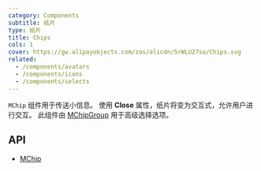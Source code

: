 ```yaml
---
category: Components
subtitle: 纸片
type: 纸片
title: Chips
cols: 1
cover: https://gw.alipayobjects.com/zos/alicdn/5rWLU27so/Chips.svg
related:
  - /components/avatars
  - /components/icons
  - /components/selects
---
```


`MChip` 组件用于传送小信息。 使用 **Close** 属性，纸片将变为交互式，允许用户进行交互。 此组件由 [MChipGroup](/components/chipgroup) 用于高级选择选项。

## API

- [MChip](/api/MChip)